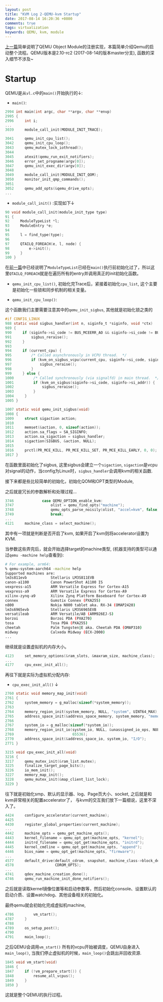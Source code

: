 ```yaml
---
layout: post
title: "KVM Log 2-QEMU-kvm Startup"
date: 2017-08-14 16:20:36 +0800
comments: true
tags: virtualization
keywords: QEMU, kvm, module
---
```


[上一篇](http://silentming.net/blog/2017/08/14/kvm-log-1-qemu-module-intro/)简单说明了QEMU Object Module的注册实现，本篇简单介绍Qemu的启动整个流程。QEMU版本是2.10-rc2 (2017-08-14的版本master分支), 函数的深入细节不涉及~

<!-- more -->

# Startup

QEMU是从`vl.c`中的`main()`开始执行的↓:

* `main()`:

```c vl.c
2994 int main(int argc, char **argv, char **envp)
2995 {
2996     int i;
...
3039     module_call_init(MODULE_INIT_TRACE);

3041     qemu_init_cpu_list();
3042     qemu_init_cpu_loop();
3043     qemu_mutex_lock_iothread();
3044
3045     atexit(qemu_run_exit_notifiers);
3046     error_set_progname(argv[0]);
3047     qemu_init_exec_dir(argv[0]);
3048
3049     module_call_init(MODULE_INIT_QOM);
3050     monitor_init_qmp_commands();
3051
3052     qemu_add_opts(&qemu_drive_opts);
...
```

* `module_call_init()` :实现如下↓

```c util/module.c
90 void module_call_init(module_init_type type)
91 {
92     ModuleTypeList *l;
93     ModuleEntry *e;
94
95     l = find_type(type);
96
97     QTAILQ_FOREACH(e, l, node) {
98         e->init();
99     }
100 }
```

在[前一篇](http://silentming.net/blog/2017/08/14/kvm-log-1-qemu-module-intro/)中已经说明了`ModuleTypeList`已经在`main()`执行前初始化过了，所以这里`QTAILQ_FOREACH`就是在遍历所有的entry并调用真正的init初始化函数。

* `qemu_init_cpu_list()`, 初始化完Trace后，紧接着初始化`cpu_list`, 这个主要是初始化一些锁和同步机制的相关变量。

* `qemu_init_cpu_loop()`:

这个函数我们主要需要注意其中的`qemu_init_sigbus`, 其他就是初始化锁之类的

```c cpus.c
#if CONFIG_LINUX
988 static void sigbus_handler(int n, siginfo_t *siginfo, void *ctx)
989 {
990     if (siginfo->si_code != BUS_MCEERR_AO && siginfo->si_code != BUS_MCEERR_AR) {
991         sigbus_reraise();
992     }
993
994     if (current_cpu) {
995         /* Called asynchronously in VCPU thread.  */
996         if (kvm_on_sigbus_vcpu(current_cpu, siginfo->si_code, siginfo->si_addr)) {
997             sigbus_reraise();
998         }
999     } else {
1000         /* Called synchronously (via signalfd) in main thread.  */
1001         if (kvm_on_sigbus(siginfo->si_code, siginfo->si_addr)) {
1002             sigbus_reraise();
1003         }
1004     }
1005 }

1007 static void qemu_init_sigbus(void)
1008 {
1009     struct sigaction action;
1010
1011     memset(&action, 0, sizeof(action));
1012     action.sa_flags = SA_SIGINFO;
1013     action.sa_sigaction = sigbus_handler;
1014     sigaction(SIGBUS, &action, NULL);
1015
1016     prctl(PR_MCE_KILL, PR_MCE_KILL_SET, PR_MCE_KILL_EARLY, 0, 0);
1017 }
```

在函数里面初始化了sigbus, 这里sigbus会建立一个`sigaction`, `sigaction`是vcpu对signal的动作，当config为Linux时，`sigbus_handler`会调用kvm的相关函数.

接下来都是些比较简单的初始化，初始化QOM和OPT类型的Module, 

之后就是冗长的参数解析和处理过程...

```c vl.c
3746             case QEMU_OPTION_enable_kvm:
3747                 olist = qemu_find_opts("machine");
3748                 qemu_opts_parse_noisily(olist, "accel=kvm", false);
3749                 break;
...
4121     machine_class = select_machine();
```

其中有一项就是判断是否开启了kvm, 如果开启了kvm则将accelerator设置为KVM. 

当参数这些弄完后，就会开始选择target的machine类型, (机器支持的类型可以通过`qemu -machine help`查看到):

```sh
# For example, arm64:
% qemu-system-aarch64 -machine help
Supported machines are:
lm3s811evb           Stellaris LM3S811EVB
canon-a1100          Canon PowerShot A1100 IS
vexpress-a15         ARM Versatile Express for Cortex-A15
vexpress-a9          ARM Versatile Express for Cortex-A9
xilinx-zynq-a9       Xilinx Zynq Platform Baseboard for Cortex-A9
connex               Gumstix Connex (PXA255)
n800                 Nokia N800 tablet aka. RX-34 (OMAP2420)
lm3s6965evb          Stellaris LM3S6965EVB
versatileab          ARM Versatile/AB (ARM926EJ-S)
borzoi               Borzoi PDA (PXA270)
tosa                 Tosa PDA (PXA255)
cheetah              Palm Tungsten|E aka. Cheetah PDA (OMAP310)
midway               Calxeda Midway (ECX-2000)
...
```
继续就是设置虚拟机的内存大小。

```c vl.c
4123     set_memory_options(&ram_slots, &maxram_size, machine_class);
...
4177     cpu_exec_init_all();
```

再往下就是实际为虚拟机分配内存:

* `cpu_exec_init_all()` ↓

```c exec.c
2760 static void memory_map_init(void)
2761 {
2762     system_memory = g_malloc(sizeof(*system_memory));
2763
2764     memory_region_init(system_memory, NULL, "system", UINT64_MAX);
2765     address_space_init(&address_space_memory, system_memory, "memory");
2766
2767     system_io = g_malloc(sizeof(*system_io));
2768     memory_region_init_io(system_io, NULL, &unassigned_io_ops, NULL, "io",
2769                           65536);
2770     address_space_init(&address_space_io, system_io, "I/O");
2771 }

3215 void cpu_exec_init_all(void)
3216 {
3217     qemu_mutex_init(&ram_list.mutex);
3225     finalize_target_page_bits();
3226     io_mem_init();
3227     memory_map_init();
3228     qemu_mutex_init(&map_client_list_lock);
3229 }
```

往下就是初始化smp、默认的显示器、log、Page页大小、socket, 之后就是和kvm非常相关的配置accelerator了，
与kvm的交互我们放下一篇细说，这里不深入了。

```c vl.c
4424     configure_accelerator(current_machine);
4425
4430     register_global_properties(current_machine);
...
4442     machine_opts = qemu_get_machine_opts();
4443     kernel_filename = qemu_opt_get(machine_opts, "kernel");
4444     initrd_filename = qemu_opt_get(machine_opts, "initrd");
4445     kernel_cmdline = qemu_opt_get(machine_opts, "append");
4446     bios_name = qemu_opt_get(machine_opts, "firmware");
...
4577     default_drive(default_cdrom, snapshot, machine_class->block_default_type, 2,
4578                   CDROM_OPTS);
...
4741     qdev_machine_creation_done();
4746     qemu_run_machine_init_done_notifiers();
```

之后就是读取kernel镜像位置等和启动参数等，然后初始化console、设置默认的启动介质、设置watchdog、其他设备相关的初始化。

最终qemu就会初始化完成虚拟机machine, 

```c vl.c
4786         vm_start();
4787     }
4788
4789     os_setup_post();
4790
4791     main_loop();
```

之后QEMU会调用`vm_start()` 所有的vcpu开始被调度，QEMU自身进入`main_loop()`, 当我们停止虚拟机的时候，`main_loop()`会跳出并回收资源.

```c cpus.c
1845 void vm_start(void)
1846 {
1847     if (!vm_prepare_start()) {
1848         resume_all_vcpus();
1849     }
1850 }
```

这就是整个QEMU的执行过程。


